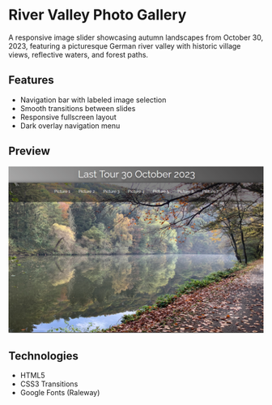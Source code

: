 # River Valley Photo Gallery

A responsive image slider showcasing autumn landscapes from October 30, 2023, featuring a picturesque German river valley with historic village views, reflective waters, and forest paths.

## Features
- Navigation bar with labeled image selection
- Smooth transitions between slides 
- Responsive fullscreen layout
- Dark overlay navigation menu

## Preview
![Gallery Preview](preview.png)

## Technologies
- HTML5
- CSS3 Transitions
- Google Fonts (Raleway)

